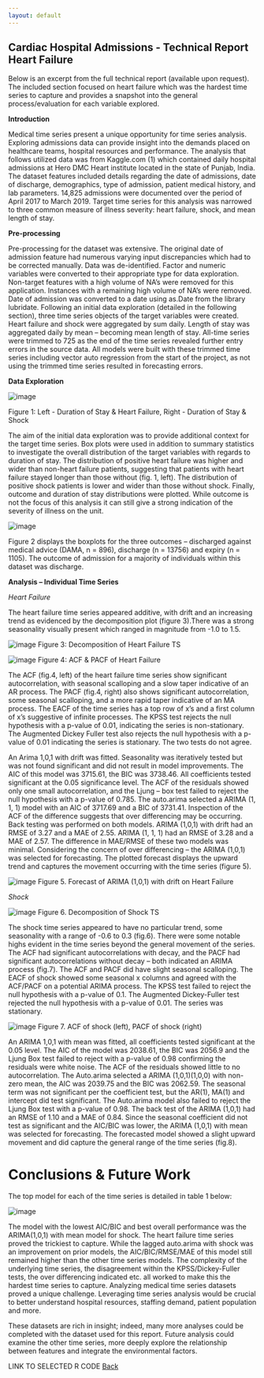 ```yaml
---
layout: default
---
```


## Cardiac Hospital Admissions - Technical Report Heart Failure ###

Below is an excerpt from the full technical report (available upon request). The included section focused on heart failure which was the hardest time series to capture and provides a snapshot into the general process/evaluation for each variable explored. 

__Introduction__

Medical time series present a unique opportunity for time series analysis. Exploring admissions
data can provide insight into the demands placed on healthcare teams, hospital resources and
performance. The analysis that follows utilized data was from Kaggle.com (1) which contained daily
hospital admissions at Hero DMC Heart institute located in the state of Punjab, India. The dataset
features included details regarding the date of admissions, date of discharge, demographics, type of
admission, patient medical history, and lab parameters. 14,825 admissions were documented over the
period of April 2017 to March 2019. Target time series for this analysis was narrowed to three common
measure of illness severity: heart failure, shock, and mean length of stay.

__Pre-processing__

Pre-processing for the dataset was extensive. The original date of admission feature had
numerous varying input discrepancies which had to be corrected manually. Data was de-identified. Factor
and numeric variables were converted to their appropriate type for data exploration. Non-target features
with a high volume of NA’s were removed for this application. Instances with a remaining high volume of
NA’s were removed. Date of admission was converted to a date using as.Date from the library lubridate.
Following an initial data exploration (detailed in the following section), three time series objects of the
target variables were created. Heart failure and shock were aggregated by sum daily. Length of stay was
aggregated daily by mean – becoming mean length of stay. All-time series were trimmed to 725 as the end
of the time series revealed further entry errors in the source data. All models were built with these
trimmed time series including vector auto regression from the start of the project, as not using the
trimmed time series resulted in forecasting errors.

__Data Exploration__

![image](https://github.com/cagoodri2/cagoodri2.github.io/assets/156851134/663fdf3a-cc42-4c59-997f-bb5888fae50d)

Figure 1: Left - Duration of Stay & Heart Failure, Right - Duration of Stay & Shock

The aim of the initial data exploration was to provide additional context for the target time series. Box plots were used in addition to summary statistics to investigate the overall distribution of the target variables with regards to duration of stay. 
The distribution of positive heart failure was higher and wider than non-heart failure patients, suggesting that patients with heart failure stayed longer than those without (fig. 1, left). The distribution of positive shock patients is lower and wider than those without shock. Finally, outcome and duration of stay distributions were plotted. While outcome is not the focus
of this analysis it can still give a strong indication of the severity of illness on the unit. 

![image](https://github.com/cagoodri2/cagoodri2.github.io/assets/156851134/6156e60d-7fd4-4e97-8d01-d86fdb5b6643)

Figure 2 displays the boxplots for the three outcomes – discharged against medical advice (DAMA, n = 896), discharge (n = 13756) and expiry (n = 1105). The outcome of admission for a majority of individuals within this dataset was discharge.

__Analysis – Individual Time Series__

_Heart Failure_

The heart failure time series appeared additive, with drift and an increasing trend as evidenced by the decomposition plot (figure 3).There was a strong seasonality visually present which ranged in magnitude from -1.0 to 1.5.

![image](https://github.com/cagoodri2/cagoodri2.github.io/assets/156851134/4691d931-ca41-4e5b-ad68-1bbdfb8f386d)
Figure 3: Decomposition of Heart Failure TS

![image](https://github.com/cagoodri2/cagoodri2.github.io/assets/156851134/9b32e8dd-b93d-4a93-86bd-8881139296f4)
Figure 4: ACF & PACF of Heart Failure

The ACF (fig.4, left) of the heart failure time series show significant autocorrelation, with seasonal scalloping and a slow taper indicative of an AR process. The PACF (fig.4, right) also shows significant
autocorrelation, some seasonal scalloping, and a more rapid taper indicative of an MA process. The EACF of the time series has a top row of x’s and a first column of x’s suggestive of infinite processes. The KPSS test rejects the null hypothesis with a p-value of 0.01, 
indicating the series is non-stationary. The Augmented Dickey Fuller test also rejects the null hypothesis with a p-value of 0.01 indicating the series is stationary. The two tests do not agree.

An Arima 1,0,1 with drift was fitted. Seasonality was iteratively tested but was not found significant and did not result in model improvements. The AIC of this model was 3715.61, the BIC was
3738.46. All coefficients tested significant at the 0.05 significance level. The ACF of the residuals showed only one small autocorrelation, and the Ljung – box test failed to reject the null
hypothesis with a p-value of 0.785. The auto.arima selected a ARIMA (1, 1, 1) model with an AIC of 3717.69 and a BIC of 3731.41. Inspection of the ACF of the difference suggests that over differencing may
be occurring. Back testing was performed on both models. ARIMA (1,0,1) with drift had an RMSE of 3.27 and a MAE of 2.55. ARIMA (1, 1, 1) had an RMSE of 3.28 and a MAE of 2.57. The
difference in MAE/RMSE of these two models was minimal. Considering the concern of over differencing – the ARIMA (1,0,1) was selected for forecasting. The plotted forecast displays the upward trend and
captures the movement occurring with the time series (figure 5).

![image](https://github.com/cagoodri2/cagoodri2.github.io/assets/156851134/4833811c-365b-4328-9b5b-d43cd39e08d9)
Figure 5.  Forecast of ARIMA (1,0,1) with drift on Heart Failure

_Shock_

![image](https://github.com/cagoodri2/cagoodri2.github.io/assets/156851134/86230ae7-ab38-43c9-8b2d-4923323075b5)
Figure 6. Decomposition of Shock TS

The shock time series appeared to have no particular trend, some seasonality with a range of -0.6 to 0.3 (fig.6). There were some notable highs evident in the time series beyond the general
movement of the series. The ACF had significant autocorrelations with decay, and the PACF had significant autocorrelations without decay – both indicated an ARIMA process (fig.7). The ACF and PACF did have slight seasonal scalloping. The EACF of shock showed some seasonal x
columns and agreed with the ACF/PACF on a potential ARIMA process. The KPSS test failed to reject the null hypothesis with a p-value of 0.1. The Augmented Dickey-Fuller test rejected the null hypothesis with a p-value of 0.01. The series was stationary.

![image](https://github.com/cagoodri2/cagoodri2.github.io/assets/156851134/c172f618-1b96-4b00-b629-436a822a3b90)
Figure 7. ACF of shock (left), PACF of shock (right)

An ARIMA 1,0,1 with mean was fitted, all coefficients tested significant at the 0.05 level. The AIC of the model was 2038.61, the BIC was 2056.9 and the Ljung Box test failed to reject with a p-value of
0.98 confirming the residuals were white noise. The ACF of the residuals showed little to no autocorrelation. The Auto.arima selected a ARIMA (1,0,1)(1,0,0) with non-zero mean, the AIC was 2039.75 and the BIC was 2062.59. The seasonal term was not significant per the coefficient test, but the
AR(1), MA(1) and intercept did test significant. The Auto.arima model also failed to reject the Ljung Box test with a p-value of 0.98. The back test of the ARIMA (1,0,1) had an RMSE of 1.10 and a MAE of 0.84. Since the seasonal coefficient did not test as significant and the AIC/BIC was lower, the
ARIMA (1,0,1) with mean was selected for forecasting. The forecasted model showed a slight upward movement and did capture the general range of the time series (fig.8).

# Conclusions & Future Work #

The top model for each of the time series is detailed in table 1 below: 

![image](https://github.com/cagoodri2/cagoodri2.github.io/assets/156851134/730d2ce7-7473-4615-9c5f-9f6b83098ce1)


The model with the lowest AIC/BIC and best overall performance was the ARIMA(1,0,1) with mean model for shock. The heart failure time series proved the trickiest to capture. While the lagged auto.arima with shock was an improvement on prior models, the AIC/BIC/RMSE/MAE of this model still remained higher
than the other time series models. The complexity of the underlying time series, the disagreement within the KPSS/Dickey-Fuller tests, the over differencing indicated etc. all worked to make this the hardest time series to capture. Analyzing medical time series datasets proved a unique challenge. Leveraging time
series analysis would be crucial to better understand hospital resources, staffing demand, patient population and more. 

These datasets are rich in insight; indeed, many more analyses could be completed with the dataset used for this report. Future analysis could examine the other time series, more deeply explore the relationship between features and integrate the environmental factors.

LINK TO SELECTED R CODE
[Back](./tsa_cardiac.html)
